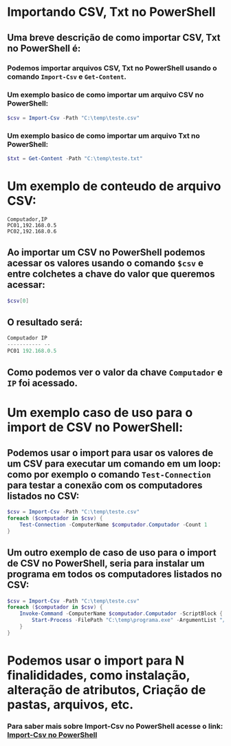 # Importando CSV, Txt no PowerShell

## Uma breve descrição de como importar CSV, Txt no PowerShell é:
### Podemos importar arquivos CSV, Txt no PowerShell usando o comando `Import-Csv` e `Get-Content`.

### Um exemplo basico de como importar um arquivo CSV no PowerShell:
```powershell
$csv = Import-Csv -Path "C:\temp\teste.csv"
```
### Um exemplo basico de como importar um arquivo Txt no PowerShell:
```powershell
$txt = Get-Content -Path "C:\temp\teste.txt"
```
# Um exemplo de conteudo de arquivo CSV:
```csv
Computador,IP
PC01,192.168.0.5
PC02,192.168.0.6
```

## Ao importar um CSV no PowerShell podemos acessar os valores usando o comando `$csv` e entre colchetes a chave do valor que queremos acessar:
```powershell
$csv[0]
```
## O resultado será:
```powershell
Computador IP
----------- --
PC01 192.168.0.5
```
## Como podemos ver o valor da chave `Computador` e `IP` foi acessado.

# Um exemplo caso de uso para o import de CSV no PowerShell:
## Podemos usar o import para usar os valores de um CSV para executar um comando em um loop: como por exemplo o comando `Test-Connection` para testar a conexão com os computadores listados no CSV:
```powershell
$csv = Import-Csv -Path "C:\temp\teste.csv"
foreach ($computador in $csv) {
    Test-Connection -ComputerName $computador.Computador -Count 1
}
```

## Um outro exemplo de caso de uso para o import de CSV no PowerShell, seria para instalar um programa em todos os computadores listados no CSV:
```powershell
$csv = Import-Csv -Path "C:\temp\teste.csv"
foreach ($computador in $csv) {
    Invoke-Command -ComputerName $computador.Computador -ScriptBlock {
        Start-Process -FilePath "C:\temp\programa.exe" -ArgumentList "/S"
    }
}
```

# Podemos usar o import para N finalididades, como instalação, alteração de atributos, Criação de pastas, arquivos, etc.


### Para saber mais sobre Import-Csv no PowerShell acesse o link: [Import-Csv no PowerShell](https://docs.microsoft.com/pt-br/powershell/module/microsoft.powershell.utility/import-csv?view=powershell-7.1)